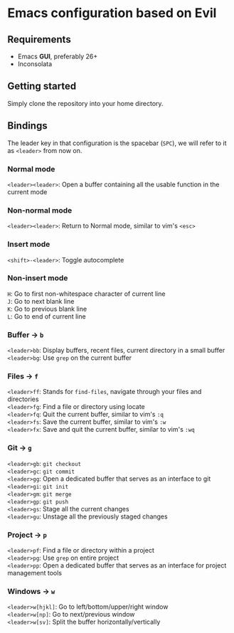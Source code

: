 # Emacs configuration based on Evil


## Requirements
- Emacs **GUI**, preferably 26+
- Inconsolata

## Getting started
Simply clone the repository into your home directory.

## Bindings
The leader key in that configuration is the spacebar (`SPC`), we will refer to it as `<leader>` from now on.

### Normal mode
`<leader><leader>`: Open a buffer containing all the usable function in the current mode
### Non-normal mode
`<leader><leader>`: Return to Normal mode, similar to vim's `<esc>`
### Insert mode
`<shift>-<leader>`: Toggle autocomplete
### Non-insert mode
`H`: Go to first non-whitespace character of current line  
`J`: Go to next blank line  
`K`: Go to previous blank line  
`L`: Go to end of current line
### Buffer -> `b`
`<leader>bb`: Display buffers, recent files, current directory in a small buffer  
`<leader>bg`: Use `grep` on the current buffer
### Files -> `f`
`<leader>ff`: Stands for `find-files`, navigate through your files and directories  
`<leader>fg`: Find a file or directory using locate  
`<leader>fq`: Quit the current buffer, similar to vim's `:q`  
`<leader>fs`: Save the current buffer, similar to vim's `:w`  
`<leader>fx`: Save and quit the current buffer, similar to vim's `:wq`
### Git -> `g`
`<leader>gb`: `git checkout`  
`<leader>gc`: `git commit`  
`<leader>gg`: Open a dedicated buffer that serves as an interface to git  
`<leader>gi`: `git init`  
`<leader>gm`: `git merge`  
`<leader>gp`: `git push`  
`<leader>gs`: Stage all the current changes  
`<leader>gu`: Unstage all the previously staged changes
### Project -> `p`
`<leader>pf`: Find a file or directory within a project  
`<leader>pg`: Use `grep` on entire project  
`<leader>pp`: Open a dedicated buffer that serves as an interface for project management tools
### Windows -> `w`
`<leader>w[hjkl]`: Go to left/bottom/upper/right window  
`<leader>w[np]`: Go to next/previous window  
`<leader>w[sv]`: Split the buffer horizontally/vertically
